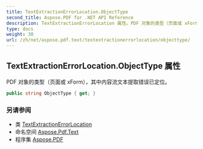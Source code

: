 ```yaml
---
title: TextExtractionErrorLocation.ObjectType
second_title: Aspose.PDF for .NET API Reference
description: TextExtractionErrorLocation 属性。PDF 对象的类型（页面或 xForm），其中内容流文本提取错误已定位
type: docs
weight: 30
url: /zh/net/aspose.pdf.text/textextractionerrorlocation/objecttype/
---
```

## TextExtractionErrorLocation.ObjectType 属性

PDF 对象的类型（页面或 xForm），其中内容流文本提取错误已定位。

```csharp
public string ObjectType { get; }
```

### 另请参阅

* 类 [TextExtractionErrorLocation](../)
* 命名空间 [Aspose.Pdf.Text](../../../aspose.pdf.text/)
* 程序集 [Aspose.PDF](../../../)